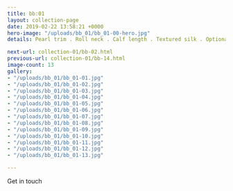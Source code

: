 ```yaml
---
title: bb:01
layout: collection-page
date: 2019-02-22 13:58:21 +0000
hero-image: "/uploads/bb_01/bb_01-00-hero.jpg"
details: Pearl trim . Roll neck . Calf length . Textured silk . Optional pearl

next-url: collection-01/bb-02.html
previous-url: collection-01/bb-14.html
image-count: 13
gallery:
- "/uploads/bb_01/bb_01-01.jpg"
- "/uploads/bb_01/bb_01-02.jpg"
- "/uploads/bb_01/bb_01-03.jpg"
- "/uploads/bb_01/bb_01-04.jpg"
- "/uploads/bb_01/bb_01-05.jpg"
- "/uploads/bb_01/bb_01-06.jpg"
- "/uploads/bb_01/bb_01-07.jpg"
- "/uploads/bb_01/bb_01-08.jpg"
- "/uploads/bb_01/bb_01-09.jpg"
- "/uploads/bb_01/bb_01-10.jpg"
- "/uploads/bb_01/bb_01-11.jpg"
- "/uploads/bb_01/bb_01-12.jpg"
- "/uploads/bb_01/bb_01-13.jpg"

---
```

Get in touch